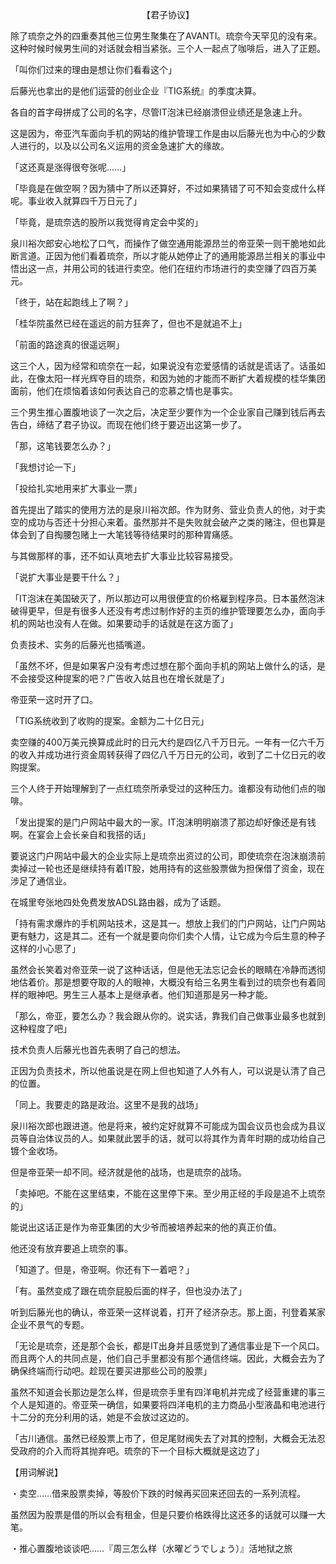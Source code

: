 <p align="center">【君子协议】</p>

除了琉奈之外的四重奏其他三位男生聚集在了AVANTI。琉奈今天罕见的没有来。这种时候时候男生间的对话就会相当紧张。三个人一起点了咖啡后，进入了正题。

「叫你们过来的理由是想让你们看看这个」

后藤光也拿出的是他们运营的创业企业『TIG系统』的季度决算。

各自的首字母拼成了公司的名字，尽管IT泡沫已经崩溃但业绩还是急速上升。

这是因为，帝亚汽车面向手机的网站的维护管理工作是由以后藤光也为中心的少数人进行的，以及以公司名义运用的资金急速扩大的缘故。

「这还真是涨得很夸张呢……」

「毕竟是在做空啊？因为猜中了所以还算好，不过如果猜错了可不知会变成什么样呢。事业收入就算四千万日元了」

「毕竟，是琉奈选的股所以我觉得肯定会中奖的」

泉川裕次郎安心地松了口气，而操作了做空通用能源昂兰的帝亚荣一则干脆地如此断言道。正因为他们看着琉奈，所以才能从她停止了的通用能源昂兰相关的事业中悟出这一点，并用公司的钱进行卖空。他们在纽约市场进行的卖空赚了四百万美元。

「终于，站在起跑线上了啊？」

「桂华院虽然已经在遥远的前方狂奔了，但也不是就追不上」

「前面的路途真的很遥远啊」

这三个人，因为经常和琉奈在一起，如果说没有恋爱感情的话就是谎话了。话虽如此，在像太阳一样光辉夺目的琉奈，和因为她的才能而不断扩大着规模的桂华集团面前，他们在烦恼着该如何表达自己的恋慕之情也是事实。

三个男生推心置腹地谈了一次之后，决定至少要作为一个企业家自己赚到钱后再去告白，缔结了君子协议。而现在他们终于要迈出这第一步了。

「那，这笔钱要怎么办？」

「我想讨论一下」

「投给扎实地用来扩大事业一票」

首先提出了踏实的使用方法的是泉川裕次郎。作为财务、营业负责人的他，对于卖空的成功与否还十分担心来着。虽然那并不是失败就会破产之类的赌注，但也算是体会到了自掏腰包赌上一大笔钱等待结果时的那种胃痛感。

与其做那样的事，还不如认真地去扩大事业比较容易接受。

「说扩大事业是要干什么？」

「IT泡沫在美国破灭了，所以那边可以用很便宜的价格雇到程序员。日本虽然泡沫破得更早，但是有很多人还没有考虑过制作好的主页的维护管理要怎么办，面向手机的网站也没有人在做。如果要动手的话就是在这方面了」

负责技术、实务的后藤光也插嘴道。

「虽然不坏，但是如果客户没有考虑过想在那个面向手机的网站上做什么的话，是不会接受这种提案的吧？广告收入姑且也在增长就是了」

帝亚荣一这时开了口。

「TIG系统收到了收购的提案。金额为二十亿日元」

卖空赚的400万美元换算成此时的日元大约是四亿八千万日元。一年有一亿六千万的收入并成功进行资金周转获得了四亿八千万日元的公司，收到了二十亿日元的收购提案。

三个人终于开始理解到了一点红琉奈所承受过的这种压力。谁都没有动他们点的咖啡。

「发出提案的是门户网站中最大的一家。IT泡沫明明崩溃了那边却好像还是有钱啊。在宴会上会长亲自和我搭的话」

要说这门户网站中最大的企业实际上是琉奈出资过的公司，即使琉奈在泡沫崩溃前卖掉过一轮也还是继续持有着IT股，她用持有的这些股票做为担保借了资金，现在涉足了通信业。

在城里夸张地四处免费发放ADSL路由器，成为了话题。

「持有需求爆炸的手机网站技术，这是其一。想放上我们的门户网站，让门户网站更有魅力，这是其二。还有一个就是要向你们卖个人情，让它成为今后生意的种子这样的小心思了」

虽然会长笑着对帝亚荣一说了这种话话，但是他无法忘记会长的眼睛在冷静而透彻地估着价。那是想要夺取的人的眼神，大概没有给三名男生看到过的琉奈也有着同样的眼神吧。男生三人基本上是继承者。他们知道那是另一种才能。

「那么，帝亚，要怎么办？我会跟从你的。说实话，靠我们自己做事业最多也就到这种程度了吧」

技术负责人后藤光也首先表明了自己的想法。

正因为负责技术，所以他虽说是在网上但也知道了人外有人，可以说是认清了自己的位置。

「同上。我要走的路是政治。这里不是我的战场」

泉川裕次郎也跟进道。他是将来，被约定好就算不可能成为国会议员也会成为县议员等自治体议员的人。如果就此罢手的话，就可以将其作为青年时期的成功给自己镀个金收场。

但是帝亚荣一却不同。经济就是他的战场，也是琉奈的战场。

「卖掉吧。不能在这里结束，不能在这里停下来。至少用正经的手段是追不上琉奈的」

能说出这话正是作为帝亚集团的大少爷而被培养起来的他的真正价值。

他还没有放弃要追上琉奈的事。

「知道了。但是，帝亚啊。你还有下一着吧？」

「有。虽然变成了跟在琉奈屁股后面的样子，但也没办法了」

听到后藤光也的确认，帝亚荣一这样说着，打开了经济杂志。那上面，刊登着某家企业不景气的专题。

「无论是琉奈，还是那个会长，都是IT出身并且感觉到了通信事业是下一个风口。而且两个人的共同点是，他们自己手里都没有那个通信终端。因此，大概会去为了确保终端而行动吧。趁现在要买进那些公司的股票」

虽然不知道会长那边是怎么样，但是琉奈手里有四洋电机并完成了经营重建的事三个人是知道的。帝亚荣一确信，如果要将四洋电机的主力商品小型液晶和电池进行十二分的充分利用的话，她是不会放过这边的。

「古川通信。虽然已经股票上市了，但足尾财阀失去了对其的控制，大概会无法忍受政府的介入而将其抛弃吧。琉奈的下一个目标大概就是这边了」

【用词解说】

・卖空……借来股票卖掉，等股价下跌的时候再买回来还回去的一系列流程。

虽然因为股票是借的所以会有租金，但是只要价格跌得比这还多的话就可以赚一大笔。

・推心置腹地谈谈吧……『周三怎么样（水曜どうでしょう）』活地狱之旅

